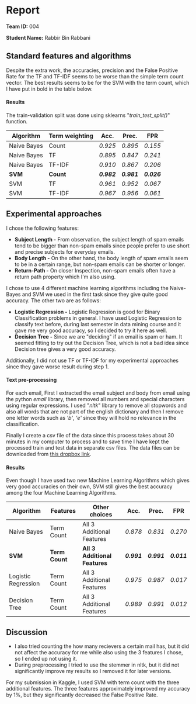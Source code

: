 # Report

**Team ID:** 004

**Student Name:** Rabbir Bin Rabbani


## Standard features and algorithms
Despite the extra work, the accuracies, precision and the False Positive Rate for the TF and TF-IDF seems to be worse than the simple term count vector. The best results seems to be for the SVM with the term count, which I have put in bold in the table below.

#### Results
The train-validation split was done using sklearns "*train_test_split()*" function.


| Algorithm | Term weighting | Acc. | Prec. | FPR |
| -- | -- | -- | -- | -- |
| Naive Bayes | Count | *0.925* | *0.895* | *0.155* |
| Naive Bayes | TF | *0.895* | *0.847* | *0.241* |
| Naive Bayes | TF-IDF | *0.910* | *0.867* | *0.206* |
| **SVM** | **Count** | ***0.982*** | ***0.981*** | ***0.026*** |
| SVM | TF | *0.961* | *0.952* | *0.067* |
| SVM | TF-IDF | *0.967* | *0.956* | *0.061* |

## Experimental approaches
I chose the following features:
* **Subject Length -** From observation, the subject length of spam emails tend to be bigger than non-spam emails since people prefer to use short and precise subjects for everyday emails.
* **Body Length -** On the other hand, the body length of spam emails seem to be in a certain range, but non-spam emails can be shorter or longer.
* **Return-Path -** On closer Inspection, non-spam emails often have a return path property which I'm also using.

I chose to use 4 different machine learning algorithms including the Naive-Bayes and SVM we used in the first task since they give quite good accuracy. The other two are as follows:
* **Logistic Regression -** Logistic Regression is good for Binary Classification problems in general. I have used Logistic Regression to classify text before, during last semester in data mining course and it gave me very good accuracy, so I decided to try it here as well.
* **Decision Tree -** Since we are "deciding" if an email is spam or ham. It seemed fitting to try out the Decision Tree, which is not a bad idea since Decision tree gives a very good accuracy.

Additionally, I did not use TF or TF-IDF for my experimental approaches since they gave worse result during step 1.

#### Text pre-processing
For each email, First I extracted the email subject and body from email using the python *email* library, then removed all numbers and special characters using regular expressions. I used "*nltk*" library to remove all stopwords and also all words that are not part of the english dictionary and then I remove one letter words such as *'b'*, *'e'* since they will hold no relevance in the classification.

Finally I create a csv file of the data since this process takes about 30 minutes in my computer to process and to save time I have kept the processed train and test data in separate csv files. The data files can be downloaded from [this dropbox link](https://www.dropbox.com/sh/htywy8h8rtbm3u7/AAD_zpLznXeBnMMQIzPJa8lda?dl=0).


#### Results
Even though I have used two new Machine Learning Algorithms which gives very good accuracies on their own, SVM still gives the best accuracy among the four Machine Learning Algorithms.

| Algorithm | Features | Other choices | Acc. | Prec. | FPR |
| -- | -- | -- | -- | -- | -- |
| Naive Bayes | Term Count | All 3 Additional Features | *0.878* | *0.831* | *0.270* |
| **SVM** | **Term Count** | **All 3 Additional Features** | ***0.991*** | ***0.991*** | ***0.011*** |
| Logistic Regression | Term Count | All 3 Additional Features | *0.975* | *0.987* | *0.017* |
| Decision Tree | Term Count | All 3 Additional Features | *0.989* | *0.991* | *0.012* |

## Discussion
* I also tried counting the how many recievers a certain mail has, but it did not affect the accuracy for me while also using the 3 features I chose, so I ended up not using it.
* During preprocessing I tried to use the stemmer in nltk, but it did not significantly improve my results so I removed it for later versions.

For my submission in Kaggle, I used SVM with term count with the three additional features. The three features approximately improved my accuracy by 1%, but they significantly decreased the False Positive Rate.

<!--
## References
  * *If you used external resources (websites, books, articles, etc.) make sure you acknowledge them here.*
-->